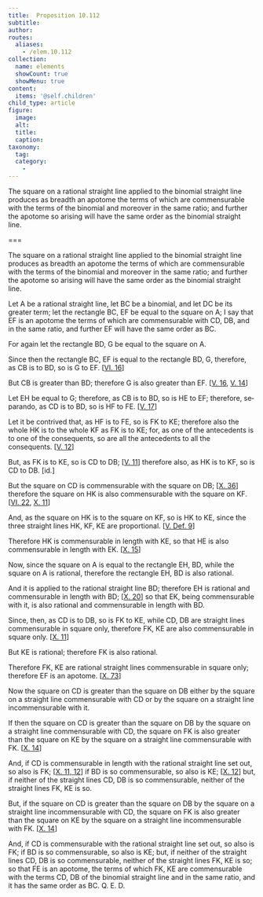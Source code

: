```yaml
---
title:  Proposition 10.112
subtitle: 
author:
routes:
  aliases:
    - /elem.10.112
collection:
  name: elements
  showCount: true
  showMenu: true
content:
  items: '@self.children'
child_type: article
figure:
  image:
  alt:
  title:
  caption:
taxonomy:
  tag:
  category:
    - 
---
```


<p><hi rend="ital">The square on a rational straight line applied to the binomial straight line produces as breadth an apotome the terms of which are commensurable with the terms of the binomial and moreover in the same ratio; and further the apotome so arising will have the same order as the binomial straight line</hi>. </p>

===

<p><span class="ital">The square on a rational straight line applied to the binomial straight line produces as breadth an apotome the terms of which are commensurable with the terms of the binomial and moreover in the same ratio; and further the apotome so arising will have the same order as the binomial straight line</span>. </p>

<p>Let <span class="ital">A</span> be a rational straight line, let <span class="ital">BC</span> be a binomial, and let <span class="ital">DC</span> be its greater term; let the rectangle <span class="ital">BC</span>, <span class="ital">EF</span> be equal to the square on <span class="ital">A</span>;  I say that <span class="ital">EF</span> is an apotome the terms of which are commensurable with <span class="ital">CD</span>, <span class="ital">DB</span>, and in the same ratio, and further <span class="ital">EF</span> will have the same order as <span class="ital">BC</span>. <pb n="244"/></p>

<p>For again let the rectangle <span class="ital">BD</span>, <span class="ital">G</span> be equal to the square on <span class="ital">A</span>. </p>

<p>Since then the rectangle <span class="ital">BC</span>, <span class="ital">EF</span> is equal to the rectangle <span class="ital">BD</span>, <span class="ital">G</span>, therefore, as <span class="ital">CB</span> is to <span class="ital">BD</span>, so is <span class="ital">G</span> to <span class="ital">EF</span>. [<a href="/elem.6.16">VI. 16</a>] </p>

<p>But <span class="ital">CB</span> is greater than <span class="ital">BD</span>; therefore <span class="ital">G</span> is also greater than <span class="ital">EF</span>. [<a href="/elem.5.16">V. 16</a>, <a href="/elem.5.14">V. 14</a>] </p>

<p>Let <span class="ital">EH</span> be equal to <span class="ital">G</span>; therefore, as <span class="ital">CB</span> is to <span class="ital">BD</span>, so is <span class="ital">HE</span> to <span class="ital">EF</span>; therefore, <foreign lang="la">separando</foreign>, as <span class="ital">CD</span> is to <span class="ital">BD</span>, so is <span class="ital">HF</span> to <span class="ital">FE</span>. [<a href="/elem.5.17">V. 17</a>] </p>

<p>Let it be contrived that, as <span class="ital">HF</span> is to <span class="ital">FE</span>, so is <span class="ital">FK</span> to <span class="ital">KE</span>; therefore also the whole <span class="ital">HK</span> is to the whole <span class="ital">KF</span> as <span class="ital">FK</span> is to <span class="ital">KE</span>; for, as one of the antecedents is to one of the consequents, so are all the antecedents to all the consequents. [<a href="/elem.5.12">V. 12</a>] </p>

<p>But, as <span class="ital">FK</span> is to <span class="ital">KE</span>, so is <span class="ital">CD</span> to <span class="ital">DB</span>; [<a href="/elem.5.11">V. 11</a>] therefore also, as <span class="ital">HK</span> is to <span class="ital">KF</span>, so is <span class="ital">CD</span> to <span class="ital">DB</span>. [id.] </p>

<p>But the square on <span class="ital">CD</span> is commensurable with the square on <span class="ital">DB</span>; [<a href="/elem.10.36">X. 36</a>] therefore the square on <span class="ital">HK</span> is also commensurable with the square on <span class="ital">KF</span>. [<a href="/elem.6.22">VI. 22</a>, <a href="/elem.10.11">X. 11</a>] </p>

<p>And, as the square on <span class="ital">HK</span> is to the square on <span class="ital">KF</span>, so is <span class="ital">HK</span> to <span class="ital">KE</span>, since the three straight lines <span class="ital">HK</span>, <span class="ital">KF</span>, <span class="ital">KE</span> are proportional. [<a href="/elem.5.def.9">V. Def. 9</a>] </p>

<p>Therefore <span class="ital">HK</span> is commensurable in length with <span class="ital">KE</span>, so that <span class="ital">HE</span> is also commensurable in length with <span class="ital">EK</span>. [<a href="/elem.10.15">X. 15</a>] </p>

<p>Now, since the square on <span class="ital">A</span> is equal to the rectangle <span class="ital">EH</span>, <span class="ital">BD</span>, while the square on <span class="ital">A</span> is rational, therefore the rectangle <span class="ital">EH</span>, <span class="ital">BD</span> is also rational. </p>

<p>And it is applied to the rational straight line <span class="ital">BD</span>; therefore <span class="ital">EH</span> is rational and commensurable in length with <span class="ital">BD</span>; [<a href="/elem.10.20">X. 20</a>] so that <span class="ital">EK</span>, being commensurable with it, is also rational and commensurable in length with <span class="ital">BD</span>. <pb n="245"/></p>

<p>Since, then, as <span class="ital">CD</span> is to <span class="ital">DB</span>, so is <span class="ital">FK</span> to <span class="ital">KE</span>, while <span class="ital">CD</span>, <span class="ital">DB</span> are straight lines commensurable in square only, therefore <span class="ital">FK</span>, <span class="ital">KE</span> are also commensurable in square only. [<a href="/elem.10.11">X. 11</a>] </p>

<p>But <span class="ital">KE</span> is rational; therefore <span class="ital">FK</span> is also rational. </p>

<p>Therefore <span class="ital">FK</span>, <span class="ital">KE</span> are rational straight lines commensurable in square only; therefore <span class="ital">EF</span> is an apotome. [<a href="/elem.10.73">X. 73</a>] </p>

<p>Now the square on <span class="ital">CD</span> is greater than the square on <span class="ital">DB</span> either by the square on a straight line commensurable with <span class="ital">CD</span> or by the square on a straight line incommensurable with it. </p>

<p>If then the square on <span class="ital">CD</span> is greater than the square on <span class="ital">DB</span> by the square on a straight line commensurable with <span class="ital">CD</span>, the square on <span class="ital">FK</span> is also greater than the square on <span class="ital">KE</span> by the square on a straight line commensurable with <span class="ital">FK</span>. [<a href="/elem.10.14">X. 14</a>] </p>

<p>And, if <span class="ital">CD</span> is commensurable in length with the rational straight line set out, so also is <span class="ital">FK</span>; [<a href="/elem.10.11 elem.10.12">X. 11, 12</a>] if <span class="ital">BD</span> is so commensurable, so also is <span class="ital">KE</span>; [<a href="/elem.10.12">X. 12</a>] but, if neither of the straight lines <span class="ital">CD</span>, <span class="ital">DB</span> is so commensurable, neither of the straight lines <span class="ital">FK</span>, <span class="ital">KE</span> is so. </p>

<p>But, if the square on <span class="ital">CD</span> is greater than the square on <span class="ital">DB</span> by the square on a straight line incommensurable with <span class="ital">CD</span>, the square on <span class="ital">FK</span> is also greater than the square on <span class="ital">KE</span> by the square on a straight line incommensurable with <span class="ital">FK</span>. [<a href="/elem.10.14">X. 14</a>] </p>

<p>And, if <span class="ital">CD</span> is commensurable with the rational straight line set out, so also is <span class="ital">FK</span>; if <span class="ital">BD</span> is so commensurable, so also is <span class="ital">KE</span>; <pb n="246"/>but, if neither of the straight lines <span class="ital">CD</span>, <span class="ital">DB</span> is so commensurable, neither of the straight lines <span class="ital">FK</span>, <span class="ital">KE</span> is so; so that <span class="ital">FE</span> is an apotome, the terms of which <span class="ital">FK</span>, <span class="ital">KE</span> are commensurable with the terms <span class="ital">CD</span>, <span class="ital">DB</span> of the binomial straight line and in the same ratio, and it has the same order as <span class="ital">BC</span>. Q. E. D.</p>
